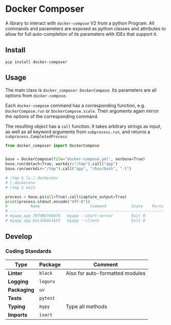 # Docker Composer
A library to interact with `docker-compose` V2 from a python Program.
All commands and parameters are exposed as python classes and attributes
to allow for full auto-completion of its parameters with IDEs
that support it.


## Install
```shell script
pip install docker-composer
```

## Usage
The main class is `docker_composer.DockerCompose`. Its parameters are
all options from `docker-compose`.
 
Each `docker-compose` command has a corresponding function, e.g. 
`DockerCompose.run` or `DockerCompose.scale`. Their arguments again mirror 
the options of the corresponding command.

The resulting object has a `call` function. 
It takes arbitrary strings as input, as well as all keyword arguments from 
`subprocess.run`, and returns a `subprocess.CompletedProcess`

```python
from docker_composer import DockerCompose


base = DockerCompose(file="docker-compose.yml", verbose=True)
base.run(detach=True, workdir="/tmp").call("app")
base.run(workdir="/tmp").call("app", "/bin/bash", "-l")

# /tmp $ ls /.dockerenv
# /.dockerenv
# /tmp $ exit

process = base.ps(all=True).call(capture_output=True)
print(process.stdout.encode("UTF-8"))
#          Name                      Command           State    Ports
# -------------------------------------------------------------------
# myapp_app_70fd8b786b76   myapp --start-server        Exit 0        
# myapp_app_6ac3db4e1b55   myapp --client              Exit 0   
```

## Develop

### Coding Standards

| **Type**       | Package  | Comment                         |
| -------------- |----------| ------------------------------- |
| **Linter**     | `black`  | Also for auto-formatted modules |
| **Logging**    | `loguru` |                                 |
| **Packaging**  | `uv`     |                                 |
| **Tests**      | `pytest` |                                 |
| **Typing**     | `mypy`   | Type all methods                |
| **Imports**    | `isort`  |                                 |
